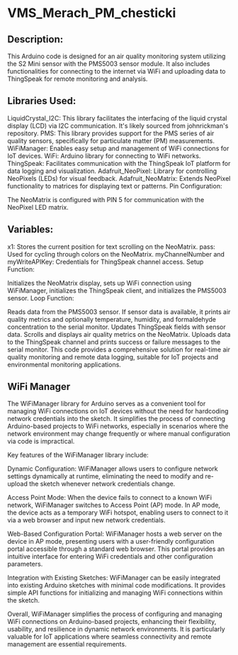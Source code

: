 # VMS_Merach_PM_chesticki

## Description:

This Arduino code is designed for an air quality monitoring system utilizing the S2 Mini sensor with the PMS5003 sensor module. It also includes functionalities for connecting to the internet via WiFi and uploading data to ThingSpeak for remote monitoring and analysis.

## Libraries Used:

LiquidCrystal_I2C: This library facilitates the interfacing of the liquid crystal display (LCD) via I2C communication. It's likely sourced from johnrickman's repository.
PMS: This library provides support for the PMS series of air quality sensors, specifically for particulate matter (PM) measurements.
WiFiManager: Enables easy setup and management of WiFi connections for IoT devices.
WiFi: Arduino library for connecting to WiFi networks.
ThingSpeak: Facilitates communication with the ThingSpeak IoT platform for data logging and visualization.
Adafruit_NeoPixel: Library for controlling NeoPixels (LEDs) for visual feedback.
Adafruit_NeoMatrix: Extends NeoPixel functionality to matrices for displaying text or patterns.
Pin Configuration:

The NeoMatrix is configured with PIN 5 for communication with the NeoPixel LED matrix.

## Variables:

x1: Stores the current position for text scrolling on the NeoMatrix.
pass: Used for cycling through colors on the NeoMatrix.
myChannelNumber and myWriteAPIKey: Credentials for ThingSpeak channel access.
Setup Function:

Initializes the NeoMatrix display, sets up WiFi connection using WiFiManager, initializes the ThingSpeak client, and initializes the PMS5003 sensor.
Loop Function:

Reads data from the PMS5003 sensor.
If sensor data is available, it prints air quality metrics and optionally temperature, humidity, and formaldehyde concentration to the serial monitor.
Updates ThingSpeak fields with sensor data.
Scrolls and displays air quality metrics on the NeoMatrix.
Uploads data to the ThingSpeak channel and prints success or failure messages to the serial monitor.
This code provides a comprehensive solution for real-time air quality monitoring and remote data logging, suitable for IoT projects and environmental monitoring applications.

## WiFi Manager

The WiFiManager library for Arduino serves as a convenient tool for managing WiFi connections on IoT devices without the need for hardcoding network credentials into the sketch. It simplifies the process of connecting Arduino-based projects to WiFi networks, especially in scenarios where the network environment may change frequently or where manual configuration via code is impractical.

Key features of the WiFiManager library include:

Dynamic Configuration: WiFiManager allows users to configure network settings dynamically at runtime, eliminating the need to modify and re-upload the sketch whenever network credentials change.

Access Point Mode: When the device fails to connect to a known WiFi network, WiFiManager switches to Access Point (AP) mode. In AP mode, the device acts as a temporary WiFi hotspot, enabling users to connect to it via a web browser and input new network credentials.

Web-Based Configuration Portal: WiFiManager hosts a web server on the device in AP mode, presenting users with a user-friendly configuration portal accessible through a standard web browser. This portal provides an intuitive interface for entering WiFi credentials and other configuration parameters.

Integration with Existing Sketches: WiFiManager can be easily integrated into existing Arduino sketches with minimal code modifications. It provides simple API functions for initializing and managing WiFi connections within the sketch.

Overall, WiFiManager simplifies the process of configuring and managing WiFi connections on Arduino-based projects, enhancing their flexibility, usability, and resilience in dynamic network environments. It is particularly valuable for IoT applications where seamless connectivity and remote management are essential requirements.
